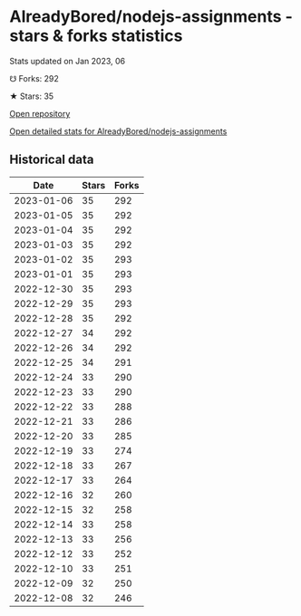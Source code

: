 # AlreadyBored/nodejs-assignments - stars & forks statistics

Stats updated on Jan 2023, 06

☋ Forks: 292

★ Stars: 35

[Open repository](https://github.com/AlreadyBored/nodejs-assignments)

[Open detailed stats for AlreadyBored/nodejs-assignments](https://reviewgithub.com/rep/AlreadyBored/nodejs-assignments)

## Historical data
| Date | Stars | Forks |
|------|-------|-------|
| 2023-01-06 | 35 | 292 | 
| 2023-01-05 | 35 | 292 | 
| 2023-01-04 | 35 | 292 | 
| 2023-01-03 | 35 | 292 | 
| 2023-01-02 | 35 | 293 | 
| 2023-01-01 | 35 | 293 | 
| 2022-12-30 | 35 | 293 | 
| 2022-12-29 | 35 | 293 | 
| 2022-12-28 | 35 | 292 | 
| 2022-12-27 | 34 | 292 | 
| 2022-12-26 | 34 | 292 | 
| 2022-12-25 | 34 | 291 | 
| 2022-12-24 | 33 | 290 | 
| 2022-12-23 | 33 | 290 | 
| 2022-12-22 | 33 | 288 | 
| 2022-12-21 | 33 | 286 | 
| 2022-12-20 | 33 | 285 | 
| 2022-12-19 | 33 | 274 | 
| 2022-12-18 | 33 | 267 | 
| 2022-12-17 | 33 | 264 | 
| 2022-12-16 | 32 | 260 | 
| 2022-12-15 | 32 | 258 | 
| 2022-12-14 | 33 | 258 | 
| 2022-12-13 | 33 | 256 | 
| 2022-12-12 | 33 | 252 | 
| 2022-12-10 | 33 | 251 | 
| 2022-12-09 | 32 | 250 | 
| 2022-12-08 | 32 | 246 | 

